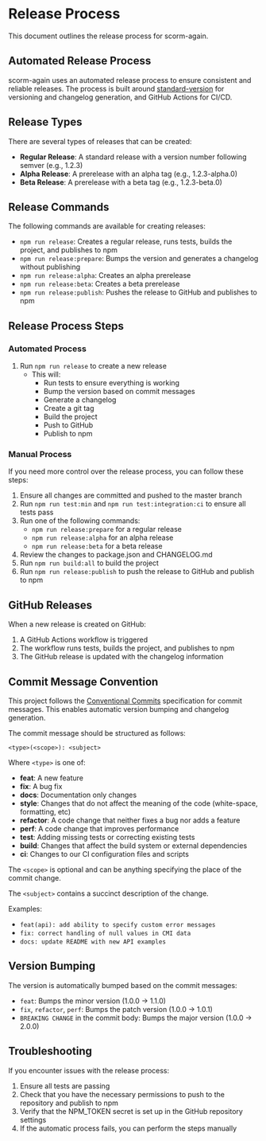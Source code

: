 # Release Process

This document outlines the release process for scorm-again.

## Automated Release Process

scorm-again uses an automated release process to ensure consistent and reliable releases. The
process is built
around [standard-version](https://github.com/conventional-changelog/standard-version) for versioning
and changelog generation, and GitHub Actions for CI/CD.

## Release Types

There are several types of releases that can be created:

- **Regular Release**: A standard release with a version number following semver (e.g., 1.2.3)
- **Alpha Release**: A prerelease with an alpha tag (e.g., 1.2.3-alpha.0)
- **Beta Release**: A prerelease with a beta tag (e.g., 1.2.3-beta.0)

## Release Commands

The following commands are available for creating releases:

- `npm run release`: Creates a regular release, runs tests, builds the project, and publishes to npm
- `npm run release:prepare`: Bumps the version and generates a changelog without publishing
- `npm run release:alpha`: Creates an alpha prerelease
- `npm run release:beta`: Creates a beta prerelease
- `npm run release:publish`: Pushes the release to GitHub and publishes to npm

## Release Process Steps

### Automated Process

1. Run `npm run release` to create a new release
   - This will:
      - Run tests to ensure everything is working
      - Bump the version based on commit messages
      - Generate a changelog
      - Create a git tag
      - Build the project
      - Push to GitHub
      - Publish to npm

### Manual Process

If you need more control over the release process, you can follow these steps:

1. Ensure all changes are committed and pushed to the master branch
2. Run `npm run test:min` and `npm run test:integration:ci` to ensure all tests pass
3. Run one of the following commands:
   - `npm run release:prepare` for a regular release
   - `npm run release:alpha` for an alpha release
   - `npm run release:beta` for a beta release
4. Review the changes to package.json and CHANGELOG.md
5. Run `npm run build:all`  to build the project
6. Run `npm run release:publish` to push the release to GitHub and publish to npm

## GitHub Releases

When a new release is created on GitHub:

1. A GitHub Actions workflow is triggered
2. The workflow runs tests, builds the project, and publishes to npm
3. The GitHub release is updated with the changelog information

## Commit Message Convention

This project follows the [Conventional Commits](https://www.conventionalcommits.org/) specification
for commit messages. This enables automatic version bumping and changelog generation.

The commit message should be structured as follows:

```
<type>(<scope>): <subject>
```

Where `<type>` is one of:

- **feat**: A new feature
- **fix**: A bug fix
- **docs**: Documentation only changes
- **style**: Changes that do not affect the meaning of the code (white-space, formatting, etc)
- **refactor**: A code change that neither fixes a bug nor adds a feature
- **perf**: A code change that improves performance
- **test**: Adding missing tests or correcting existing tests
- **build**: Changes that affect the build system or external dependencies
- **ci**: Changes to our CI configuration files and scripts

The `<scope>` is optional and can be anything specifying the place of the commit change.

The `<subject>` contains a succinct description of the change.

Examples:

- `feat(api): add ability to specify custom error messages`
- `fix: correct handling of null values in CMI data`
- `docs: update README with new API examples`

## Version Bumping

The version is automatically bumped based on the commit messages:

- `feat`: Bumps the minor version (1.0.0 -> 1.1.0)
- `fix`, `refactor`, `perf`: Bumps the patch version (1.0.0 -> 1.0.1)
- `BREAKING CHANGE` in the commit body: Bumps the major version (1.0.0 -> 2.0.0)

## Troubleshooting

If you encounter issues with the release process:

1. Ensure all tests are passing
2. Check that you have the necessary permissions to push to the repository and publish to npm
3. Verify that the NPM_TOKEN secret is set up in the GitHub repository settings
4. If the automatic process fails, you can perform the steps manually
